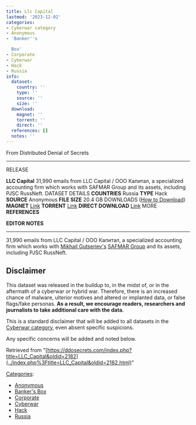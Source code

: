 ```yaml
---
title: Llc Capital
lastmod: '2023-12-02'
categories:
- Cyberwar category
- Anonymous
- 'Banker''s

  Box'
- Corporate
- Cyberwar
- Hack
- Russia
info:
  dataset:
    country: ''
    type: ''
    source: ''
    size: ''
  download:
    magnet: ''
    torrent: ''
    direct: ''
  references: []
  notes: ''
---
```




From Distributed Denial of Secrets

---
RELEASE

**LLC Capital**
31,990 emails from LLC Capital / ООО Капитал, a specialized accounting firm which works with SAFMAR Group and its assets, including PJSC RussNeft.
DATASET DETAILS
**COUNTRIES** Russia
**TYPE** Hack
**SOURCE** Anonymous
**FILE SIZE** 20.4 GB
DOWNLOADS ([How to Download](Torrents.html "Torrents"))
**MAGNET** [Link](magnet:?xt=urn:btih:0e45e778c888fe551de262e69f7a29c86e811d42&dn=captl.ru&tr=udp://9.rarbg.to:2920&tr=udp://tracker.opentrackr.org:1337&tr=udp://exodus.desync.com:6969)
**TORRENT** [Link](../images/a/a6/Captl.ru.torrent)
**DIRECT DOWNLOAD** [Link](https://data.ddosecrets.com/LLC%20Capital/)
MORE
**REFERENCES**

**EDITOR NOTES**

---

31,990 emails from LLC Capital / ООО Капитал, a specialized accounting
firm which works with [Mikhail
Gutseriev's](https://en.wikipedia.org/wiki/Mikhail_Gutseriev "wikipedia:Mikhail Gutseriev")
[SAFMAR
Group](https://en.wikipedia.org/wiki/SAFMAR "wikipedia:SAFMAR")
and its assets, including PJSC RussNeft.

## Disclaimer

This dataset was released in the buildup to, in the midst of, or in the
aftermath of a cyberwar or hybrid war. Therefore, there is an increased
chance of malware, ulterior motives and altered or implanted data, or
false flags/fake personas. **As a result, we encourage readers,
researchers and journalists to take additional care with the data.**

This is a standard disclaimer that will be added to all datasets in the
[Cyberwar category](./Category:Cyberwar.html "Category:Cyberwar"), even
absent specific suspicions.

Any specific concerns will be added and noted below.

Retrieved from
"[https://ddosecrets.com/index.php?title=LLC_Capital&oldid=2182](../index.php%3Ftitle=LLC_Capital&oldid=2182.html)"

[Categories](./Special:Categories.html "Special:Categories"):

- [Anonymous](./Category:Anonymous.html "Category:Anonymous")
- [Banker's
Box](./Category:Banker's_Box.html "Category:Banker's Box")
- [Corporate](./Category:Corporate.html "Category:Corporate")
- [Cyberwar](./Category:Cyberwar.html "Category:Cyberwar")
- [Hack](./Category:Hack.html "Category:Hack")
- [Russia](./Category:Russia.html "Category:Russia")

